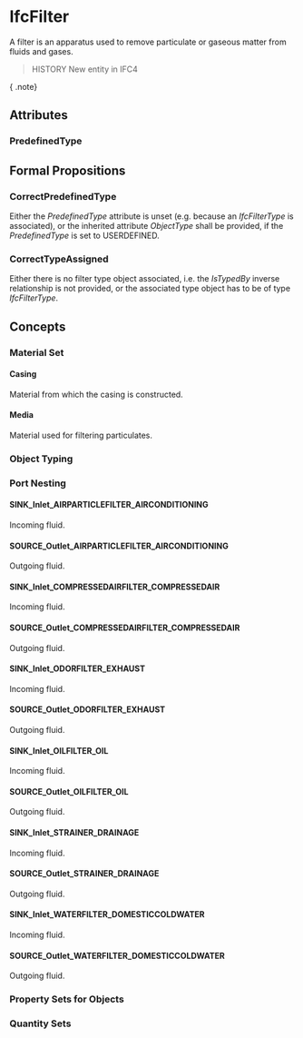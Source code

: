 # IfcFilter

A filter is an apparatus used to remove particulate or gaseous matter from fluids and gases.

> HISTORY  New entity in IFC4

{ .note}
>

## Attributes

### PredefinedType


## Formal Propositions

### CorrectPredefinedType
Either the _PredefinedType_ attribute is unset (e.g. because an _IfcFilterType_ is associated), or the inherited attribute _ObjectType_ shall be provided, if the _PredefinedType_ is set to USERDEFINED.

### CorrectTypeAssigned
Either there is no filter type object associated, i.e. the _IsTypedBy_ inverse relationship is not provided, or the associated type object has to be of type _IfcFilterType_.

## Concepts

### Material Set



#### Casing

Material from which the casing is constructed.

#### Media

Material used for filtering particulates.

### Object Typing



### Port Nesting



#### SINK_Inlet_AIRPARTICLEFILTER_AIRCONDITIONING

Incoming fluid.

#### SOURCE_Outlet_AIRPARTICLEFILTER_AIRCONDITIONING

Outgoing fluid.

#### SINK_Inlet_COMPRESSEDAIRFILTER_COMPRESSEDAIR

Incoming fluid.

#### SOURCE_Outlet_COMPRESSEDAIRFILTER_COMPRESSEDAIR

Outgoing fluid.

#### SINK_Inlet_ODORFILTER_EXHAUST

Incoming fluid.

#### SOURCE_Outlet_ODORFILTER_EXHAUST

Outgoing fluid.

#### SINK_Inlet_OILFILTER_OIL

Incoming fluid.

#### SOURCE_Outlet_OILFILTER_OIL

Outgoing fluid.

#### SINK_Inlet_STRAINER_DRAINAGE

Incoming fluid.

#### SOURCE_Outlet_STRAINER_DRAINAGE

Outgoing fluid.

#### SINK_Inlet_WATERFILTER_DOMESTICCOLDWATER

Incoming fluid.

#### SOURCE_Outlet_WATERFILTER_DOMESTICCOLDWATER

Outgoing fluid.

### Property Sets for Objects



### Quantity Sets



